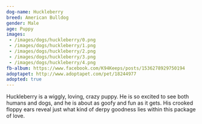 ```yaml
---
dog-name: Huckleberry
breed: American Bulldog
gender: Male
age: Puppy
images:
 - /images/dogs/huckleberry/0.png
 - /images/dogs/huckleberry/1.png
 - /images/dogs/huckleberry/2.png
 - /images/dogs/huckleberry/3.png
 - /images/dogs/huckleberry/4.png
fb-album: https://www.facebook.com/K94Keeps/posts/1536278929750194
adoptapet: http://www.adoptapet.com/pet/18244977
adopted: true
---
```

Huckleberry is a wiggly, loving, crazy puppy. He is so excited to see both humans and dogs, and he is about as goofy and fun as it gets. His crooked floppy ears reveal just what kind of derpy goodness lies within this package of love.

